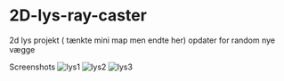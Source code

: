 # 2D-lys-ray-caster
2d lys projekt ( tænkte mini map men endte her) opdater for random nye vægge


Screenshots 
![lys1](https://user-images.githubusercontent.com/17072539/223090516-ae7b45ed-c7a4-467e-aeb0-e330cc401bd4.png)
![lys2](https://user-images.githubusercontent.com/17072539/223090538-4a19f944-e1ff-49f3-a8f8-4a28307b23a8.png)
![lys3](https://user-images.githubusercontent.com/17072539/223090558-e3154dbf-796f-48aa-8aff-1e7d730ecc90.png)
